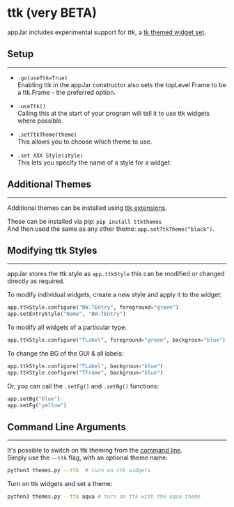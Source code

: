 # ttk (very BETA)

appJar includes experimental support for *ttk*,  a [tk themed widget set](https://docs.python.org/3/library/tkinter.ttk.html#module-tkinter.ttk).  

## Setup
---

* `.go(useTtk=True)`  
    Enabling ttk in the appJar constructor also sets the topLevel Frame to be a ttk.Frame - the preferred option.  

* `.useTtk()`  
    Calling this at the start of your program will tell it to use ttk widgets where possible.  

* `.setTtkTheme(theme)`  
    This allows you to choose which theme to use.  

* `.set XXX Style(style)`  
    This lets you specify the name of a style for a widget.  

## Additional Themes  
---
Additional themes can be installed using [ttk extensions](github.com/RedFantom/ttkthemes).  

These can be installed via pip: `pip install ttkthemes`  
And then used the same as any other theme: `app.setTtkTheme("black")`.  

## Modifying ttk Styles  
<script async src="//pagead2.googlesyndication.com/pagead/js/adsbygoogle.js"></script>
<ins class="adsbygoogle"
    style="display:block"
    data-ad-format="fluid"
    data-ad-layout-key="-gw-13-4l+6+pt"
    data-ad-client="ca-pub-6185596049817878"
    data-ad-slot="5627392164"></ins>
<script>(adsbygoogle = window.adsbygoogle || []).push({});</script>
---
appJar stores the ttk style as `app.ttkStyle` this can be modified or changed directly as required.  

To modify individual widgets, create a new style and apply it to the widget:  
```python
app.ttkStyle.configure("BW.TEntry", foreground="green")
app.setEntryStyle("Name", "BW.TEntry")
```

To modify all widgets of a particular type:  
```python
app.ttkStyle.configure("TLabel", foreground="green", backgroun="blue")
```

To change the BG of the GUI & all labels:  
```python
app.ttkStyle.configure("TLabel", backgroun="blue")
app.ttkStyle.configure("TFrame", backgroun="blue")
```

Or, you can call the `.setFg()` and `.setBg()` functions:  
```python
app.setBg("blue")
app.setFg("yellow")
```

## Command Line Arguments
---

It's possible to switch on ttk theming from the [command line](/pythonCommandLine).  
Simply use the `--ttk` flag, with an optional theme name:  

```sh
python3 themes.py --ttk  # turn on ttk widgets
```  

Turn on ttk widgets and set a theme:  

```sh
python3 themes.py --ttk aqua # turn on ttk with the aqua theme
```
